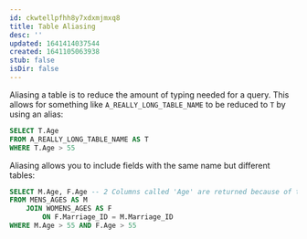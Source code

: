 ```yaml
---
id: ckwtellpfhh8y7xdxmjmxq8
title: Table Aliasing
desc: ''
updated: 1641414037544
created: 1641105063938
stub: false
isDir: false
---
```



Aliasing a table is to reduce the amount of typing needed for a query. This allows for something like `A_REALLY_LONG_TABLE_NAME` to be reduced to `T` by using an alias:

```sql
SELECT T.Age
FROM A_REALLY_LONG_TABLE_NAME AS T
WHERE T.Age > 55
```

Aliasing allows you to include fields with the same name but different tables:

```sql
SELECT M.Age, F.Age -- 2 Columns called 'Age' are returned because of the alias prefix
FROM MENS_AGES AS M
	JOIN WOMENS_AGES AS F
		ON F.Marriage_ID = M.Marriage_ID
WHERE M.Age > 55 AND F.Age > 55
```
